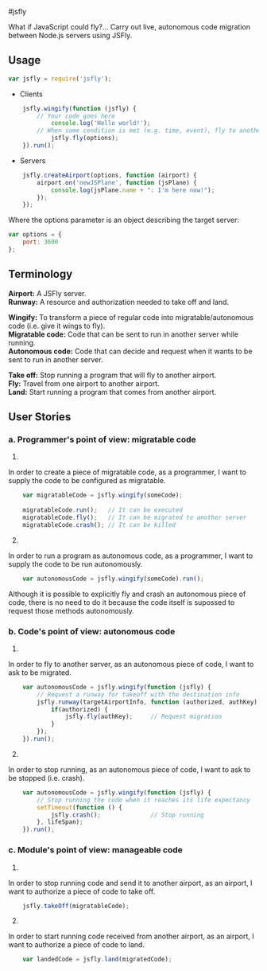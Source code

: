 #jsfly

What if JavaScript could fly?... Carry out live, autonomous code migration between Node.js servers using JSFly.


## Usage
``` js
var jsfly = require('jsfly');
```

* Clients
``` js
    jsfly.wingify(function (jsfly) {
        // Your code goes here
            console.log('Hello world!');
        // When some condition is met (e.g. time, event), fly to another server
            jsfly.fly(options);
    }).run();
```

* Servers
``` js
    jsfly.createAirport(options, function (airport) {
        airport.on('newJSPlane', function (jsPlane) {
            console.log(jsPlane.name + ": I'm here now!");
        });
    });
```

Where the options parameter is an object describing the target server:
``` js
var options = {
    port: 3600
};
```

## Terminology

   **Airport:** A JSFly server.  
   **Runway:** A resource and authorization needed to take off and land.  

   **Wingify:** To transform a piece of regular code into migratable/autonomous code (i.e. give it wings to fly).  
   **Migratable code:** Code that can be sent to run in another server while running.  
   **Autonomous code:** Code that can decide and request when it wants to be sent to run in another server.  

   **Take off:** Stop running a program that will fly to another airport.  
   **Fly:** Travel from one airport to another airport.  
   **Land:** Start running a program that comes from another airport.  


## User Stories 

### a. Programmer's point of view: migratable code

1. 
In order to     create a piece of migratable code,
as a            programmer,
I want to       supply the code to be configured as migratable.
``` js
    var migratableCode = jsfly.wingify(someCode);
    
    migratableCode.run();   // It can be executed
    migratableCode.fly();   // It can be migrated to another server
    migratableCode.crash(); // It can be killed
```  

2. 
In order to     run a program as autonomous code,
as a            programmer,
I want to       supply the code to be run autonomously.

``` js
    var autonomousCode = jsfly.wingify(someCode).run();
```

Although it is possible to explicitly fly and crash an autonomous piece of code, there is no need to do it because the code itself is supossed to request those methods autonomously.

### b. Code's point of view: autonomous code

1.
In order to     fly to another server,
as an           autonomous piece of code,
I want to       ask to be migrated.
``` js
    var autonomousCode = jsfly.wingify(function (jsfly) {
        // Request a runway for takeoff with the destination info
        jsfly.runway(targetAirportInfo, function (authorized, authKey) {
            if(authorized) { 
                jsfly.fly(authKey);     // Request migration
            }
        });
    }).run();
```  

2.
In order to     stop running,
as an           autonomous piece of code,
I want to       ask to be stopped (i.e. crash).
``` js
    var autonomousCode = jsfly.wingify(function (jsfly) {
        // Stop running the code when it reaches its life expectancy
        setTimeout(function () {
            jsfly.crash();              // Stop running
        }, lifeSpan);
    }).run();
```

### c. Module's point of view: manageable code

1.
In order to     stop running code and send it to another airport,
as an           airport,
I want to       authorize a piece of code to take off.
``` js
    jsfly.takeOff(migratableCode);
```  

2.
In order to     start running code received from another airport,
as an           airport,
I want to       authorize a piece of code to land.
``` js
    var landedCode = jsfly.land(migratedCode);
```
